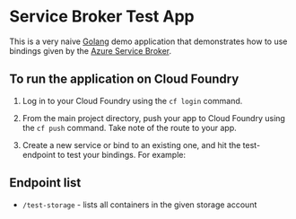 # Service Broker Test App

This is a very naive [Golang](https://golang.org) demo application that demonstrates how to use bindings given by the [Azure Service Broker](https://github.com/azure/meta-azure-service-broker).

## To run the application on Cloud Foundry

1. Log in to your Cloud Foundry using the `cf login` command.

1. From the main project directory, push your app to Cloud Foundry using the `cf push` command. Take note of the route to your app.

1. Create a new service or bind to an existing one, and hit the test-<servicename> endpoint to test your bindings. For example:

## Endpoint list

* `/test-storage` - lists all containers in the given storage account
